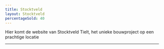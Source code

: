 ```yaml
---
title: Stocktveld
layout: Stocktveld
percentageSold: 40
---
```


Hier komt de website van Stocktveld Tielt, het unieke bouwproject op een prachtige locatie

---
